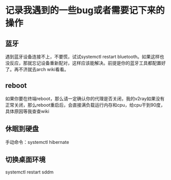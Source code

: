 # 记录我遇到的一些bug或者需要记下来的操作

## 蓝牙

遇到蓝牙设备连接不上，不要慌，试试systemctl restart bluetooth。如果这样也没反应，那就忘记设备重新配对，这样应该能解决。前提是你的蓝牙工具都配置好了。再不济就去arch wiki看看。

## reboot

如果你要在终端reboot，那么请一定确认你的代理是否关闭，我的v2ray如果没有正常关闭，那么reboot重启后，会直接满负载运行内存和cpu，给cpu干到90度，具体原因等我查查wiki

## 休眠到硬盘

手动命令：systemctl hibernate

## 切换桌面环境

systemctl restart sddm

